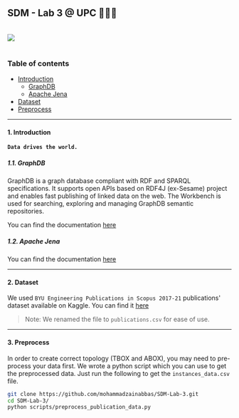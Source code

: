 ## SDM - Lab 3 @ UPC 👨🏻‍💻

</br>

<div>
  <a href="https://open.vscode.dev/mohammadzainabbas/SDM-Lab-3" target="_blank" style="cursor: pointer;"> 
    <img src="https://open.vscode.dev/badges/open-in-vscode.svg" style="cursor: pointer;"/>
  </a>
</div>

</br>

### Table of contents

- [Introduction](#introduction)
  * [GraphDB](#graph-db)
  * [Apache Jena](#apache-jena)
- [Dataset](#dataset)
- [Preprocess](#preprocess)

---

<a id="introduction" />

#### 1. Introduction

__`Data drives the world.`__ 


<a id="graph-db" />

##### 1.1. GraphDB

GraphDB is a graph database compliant with RDF and SPARQL specifications. It supports open APIs based on RDF4J (ex-Sesame) project and enables fast publishing of linked data on the web. The Workbench is used for searching, exploring and managing GraphDB semantic repositories.

You can find the documentation [here](https://graphdb.ontotext.com/documentation/free/)


<a id="apache-jena" />

##### 1.2. Apache Jena

You can find the documentation [here](https://jena.apache.org/documentation/javadoc/jena/org/apache/jena/package-summary.html)

---

<a id="dataset" />

#### 2. Dataset

We used `BYU Engineering Publications in Scopus 2017-21` publications' dataset available on Kaggle. You can find it [here](https://www.kaggle.com/datasets/dpixton/byu-engineering-publications-in-scopus-201721)

> Note: We renamed the file to `publications.csv` for ease of use.

---

<a id="preprocess" />

#### 3. Preprocess

In order to create correct topology (TBOX and ABOX), you may need to pre-process your data first. We wrote a python script which you can use to get the preprocessed data. Just run the following to get the `instances_data.csv` file.

```bash
git clone https://github.com/mohammadzainabbas/SDM-Lab-3.git
cd SDM-Lab-3/
python scripts/preprocess_publication_data.py
```

